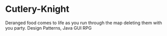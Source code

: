 # Cutlery-Knight
Deranged food comes to life as you run through the map deleting them with you party. Design Patterns, Java GUI RPG 
